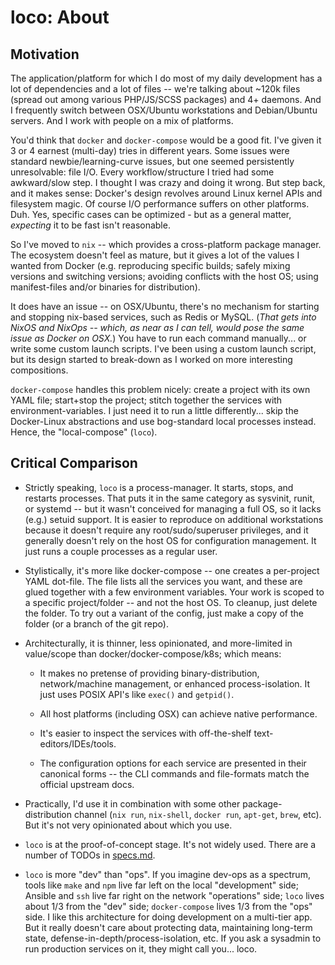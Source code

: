 # loco: About

## Motivation

The application/platform for which I do most of my daily development has a lot of dependencies and a lot of files --
we're talking about ~120k files (spread out among various PHP/JS/SCSS packages) and 4+ daemons.  And I frequently
switch between OSX/Ubuntu workstations and Debian/Ubuntu servers.  And I work with people on a mix of platforms.

You'd think that `docker` and `docker-compose` would be a good fit.  I've given it 3 or 4 earnest (multi-day) tries in
different years.  Some issues were standard newbie/learning-curve issues, but one seemed persistently unresolvable:
file I/O.  Every workflow/structure I tried had some awkward/slow step.  I thought I was crazy and doing it wrong.  But
step back, and it makes sense: Docker's design revolves around Linux kernel APIs and filesystem magic.  Of course I/O
performance suffers on other platforms.  Duh.  Yes, specific cases can be optimized - but as a general matter,
*expecting* it to be fast isn't reasonable.

So I've moved to `nix` -- which provides a cross-platform package manager.  The ecosystem doesn't feel as mature, but
it gives a lot of the values I wanted from Docker (e.g.  reproducing specific builds; safely mixing versions and
switching versions; avoiding conflicts with the host OS; using manifest-files and/or binaries for distribution).

It does have an issue -- on OSX/Ubuntu, there's no mechanism for starting and stopping nix-based services, such as
Redis or MySQL.  (*That gets into NixOS and NixOps -- which, as near as I can tell, would pose the same issue as Docker
on OSX.*) You have to run each command manually... or write some custom launch scripts. I've been using a custom
launch script, but its design started to break-down as I worked on more interesting compositions.

`docker-compose` handles this problem nicely: create a project with its own YAML file; start+stop the project; stitch
together the services with environment-variables.  I just need it to run a little differently...  skip the Docker-Linux
abstractions and use bog-standard local processes instead.  Hence, the "local-compose" (`loco`).

## Critical Comparison

* Strictly speaking, `loco` is a process-manager.  It starts, stops, and restarts processes.  That puts it in the same
  category as sysvinit, runit, or systemd -- but it wasn't conceived for managing a full OS, so it lacks (e.g.) setuid
  support. It is easier to reproduce on additional workstations because it doesn't require any root/sudo/superuser privileges,
  and it generally doesn't rely on the host OS for configuration management. It just runs a couple processes as a regular user.

* Stylistically, it's more like docker-compose -- one creates a per-project YAML dot-file.  The file lists all the services you
  want, and these are glued together with a few environment variables.  Your work is scoped to a specific
  project/folder -- and not the host OS.  To cleanup, just delete the folder.  To try out a variant of the config, just
  make a copy of the folder (or a branch of the git repo).

* Architecturally, it is thinner, less opinionated, and more-limited in value/scope than docker/docker-compose/k8s; which means:

    * It makes no pretense of providing binary-distribution, network/machine management, or enhanced process-isolation.
      It just uses POSIX API's like `exec()` and `getpid()`.

    * All host platforms (including OSX) can achieve native performance.

    * It's easier to inspect the services with off-the-shelf text-editors/IDEs/tools.

    * The configuration options for each service are presented in their canonical forms -- the CLI commands and file-formats
      match the official upstream docs.

* Practically, I'd use it in combination with some other package-distribution channel (`nix run`, `nix-shell`, `docker run`, `apt-get`, `brew`, etc).
  But it's not very opinionated about which you use.

* `loco` is at the proof-of-concept stage. It's not widely used. There are a number of TODOs in [specs.md](specs.md).

* `loco` is more "dev" than "ops".  If you imagine dev-ops as a spectrum, tools like `make` and `npm` live far left on the
  local "development" side; Ansible and `ssh` live far right on the network "operations" side; `loco` lives about 1/3
  from the "dev" side; `docker-compose` lives 1/3 from the "ops" side.  I like this architecture for doing development
  on a multi-tier app.  But it really doesn't care about protecting data, maintaining long-term state,
  defense-in-depth/process-isolation, etc.  If you ask a sysadmin to run production services on it, they might call
  you...  loco.
